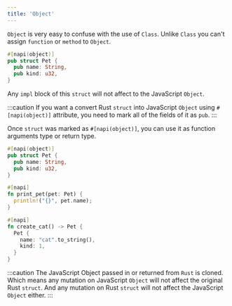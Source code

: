 ```yaml
---
title: 'Object'
---
```


`Object` is very easy to confuse with the use of `Class`. Unlike `Class` you can't assign `function` or `method` to `Object`.

```rust title=lib.rs
#[napi(object)]
pub struct Pet {
  pub name: String,
  pub kind: u32,
}
```

Any `impl` block of this `struct` will not affect to the JavaScript `Object`.

:::caution
If you want a convert Rust `struct` into JavaScript `Object` using `#[napi(object)]` attribute, you need to mark all of the fields of it as `pub`.
:::

Once `struct` was marked as `#[napi(object)]`, you can use it as function arguments type or return type.

```rust title=lib.rs
#[napi(object)]
pub struct Pet {
  pub name: String,
  pub kind: u32,
}

#[napi]
fn print_pet(pet: Pet) {
  println!("{}", pet.name);
}

#[napi]
fn create_cat() -> Pet {
  Pet {
    name: "cat".to_string(),
    kind: 1,
  }
}
```

:::caution
The JavaScript Object passed in or returned from `Rust` is cloned. Which means any mutation on JavaScript `Object` will not affect the original Rust `struct`. And any mutation on Rust `struct` will not affect the JavaScript `Object` either.
:::
